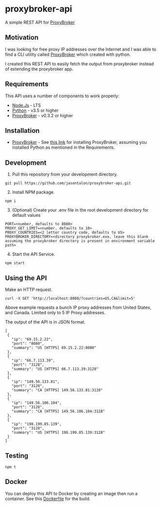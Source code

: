 # proxybroker-api
A simple REST API for [ProxyBroker](https://github.com/constverum/ProxyBroker)

## Motivation

I was looking for free proxy IP addresses over the Internet and I was able to find a CLI utility called [ProxyBroker](https://github.com/constverum/ProxyBroker) which created with python.

I created this REST API to easily fetch the output from proxybroker instead of extending the proxybroker app.

## Requirements

This API uses a number of components to work properly:

- [Node.Js](https://nodejs.org/en/download/) - LTS
- [Python](https://www.python.org/downloads/) - v3.5 or higher
- [ProxyBroker](https://github.com/constverum/ProxyBroker) - v0.3.2 or higher

## Installation
 * [ProxyBroker](https://github.com/constverum/ProxyBroker) - See [this link](https://github.com/constverum/ProxyBroker#installation) for installing ProxyBroker, assuming you installed Python as mentioned in the Requirements.
 
## Development

 1. Pull this repository from your development directory.
 ```
 git pull https://github.com/jasontalon/proxybroker-api.git
 ```
 2. Install NPM package.
 ```
 npm i
 ```
 3. (Optional) Create your .env file in the root development directory for default values
 ```
 PORT=<number, defaults to 8080>
 PROXY_GET_LIMIT=<number, defaults to 10>
 PROXY_COUNTRIES=<2 letter country code, defaults to US>
 PROXYBROKER_DIRECTORY=<directory proxybroker.exe, leave this blank assuming the proxybroker directory is present in environment variable path>
 ```
 4. Start the API Service.
 ```
 npm start
 ```
 
 ## Using the API
 Make an HTTP request. 
 ```
 curl -X GET 'http://localhost:8080/?countries=US,CA&limit=5'
 ```
 Above example requests a bunch IP proxy addresses from United States, and Canada. Limited only to 5 IP Proxy addresses.
 
 The output of the API is in JSON format.
 ```
 [
  {
    "ip": "69.15.2.22",
    "port": "8080",
    "summary": "US [HTTPS] 69.15.2.22:8080"
  },
  {
    "ip": "66.7.113.39",
    "port": "3128",
    "summary": "US [HTTPS] 66.7.113.39:3128"
  },
  {
    "ip": "149.56.133.81",
    "port": "3128",
    "summary": "CA [HTTPS] 149.56.133.81:3128"
  },
  {
    "ip": "149.56.106.104",
    "port": "3128",
    "summary": "CA [HTTPS] 149.56.106.104:3128"
  },
  {
    "ip": "198.199.85.139",
    "port": "3128",
    "summary": "US [HTTPS] 198.199.85.139:3128"
  }
]
 ```
 
 ## Testing
 ```
 npm t
 ```
 
 ## Docker
 You can deploy this API to Docker by creating an image then run a container. See this [Dockerfile](https://github.com/jasontalon/proxybroker-api/blob/master/Dockerfile) for the build.
 
